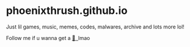 # phoenixthrush.github.io
Just lil games, music, memes, codes, malwares, archive and lots more lol!

Follow me if u wanna get a&nbsp;<a href="https://instagram.com/phoenixthrush">:cookie: &nbsp;</a>lmao
